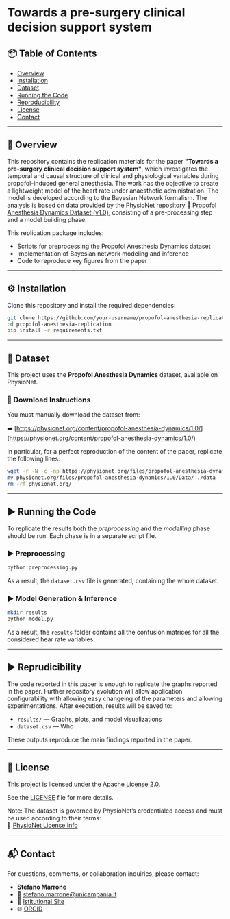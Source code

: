 # Towards a pre-surgery clinical decision support system

## 📦 Table of Contents

- [Overview](#overview)  
- [Installation](#-installation)  
- [Dataset](#dataset)  
- [Running the Code](#-running-the-code)  
- [Reproducibility](#reproducibility)  
- [License](#license)  
- [Contact](#contact)

---

## 🧠 Overview

This repository contains the replication materials for the paper **"Towards a pre-surgery clinical decision support 
system"**, which investigates the temporal and causal structure of clinical and physiological variables during  
propofol-induced general anesthesia. The work has the objective to create a lightweight model of the heart rate 
under anaesthetic administration. The model is developed according to the Bayesian Network formalism. The analysis 
is based on data provided by the PhysioNet repository
🔗 [Propofol Anesthesia Dynamics Dataset (v1.0)](https://physionet.org/content/propofol-anesthesia-dynamics/1.0/), 
consisting of a pre-processing step and a model building phase. 

This replication package includes:
- Scripts for preprocessing the Propofol Anesthesia Dynamics dataset  
- Implementation of Bayesian network modeling and inference  
- Code to reproduce key figures from the paper

---

## ⚙️ Installation
Clone this repository and install the required dependencies:

```bash
git clone https://github.com/your-username/propofol-anesthesia-replication.git
cd propofol-anesthesia-replication
pip install -r requirements.txt
```

---

## 📁 Dataset

This project uses the **Propofol Anesthesia Dynamics** dataset, available on PhysioNet.

### 🔽 Download Instructions

You must manually download the dataset from:

➡️ [https://physionet.org/content/propofol-anesthesia-dynamics/1.0/](https://physionet.org/content/propofol-anesthesia-dynamics/1.0/)

In particular, for a perfect reproduction of the content of the paper, replicate the following lines:

```bash
wget -r -N -c -np https://physionet.org/files/propofol-anesthesia-dynamics/1.0/
mv physionet.org/files/propofol-anesthesia-dynamics/1.0/Data/ ./data
rm -rf physionet.org/
```

---

## ▶️ Running the Code

To replicate the results both the *preprocessing* and the *modelling* phase should be run. Each phase is in a 
separate script file.

### ▶️ Preprocessing

```bash
python preprocessing.py
```

As a result, the `dataset.csv` file is generated, containing the whole dataset.


### ▶️ Model Generation & Inference

```bash
mkdir results
python model.py
```
As a result, the `results` folder contains all the confusion matrices for all the considered hear rate variables.

---


## ▶️ Reprudicibility

The code reported in this paper is enough to replicate the graphs reported in the paper. Further repository 
evolution will allow application configurability with allowing easy changeing of the parameters and allowing 
experimentations. After execution, results will be saved to:

- `results/` — Graphs, plots, and model visualizations  
- `dataset.csv` — Who  

These outputs reproduce the main findings reported in the paper.

---

## 📝 License

This project is licensed under the [Apache License 2.0](https://www.apache.org/licenses/LICENSE-2.0).

See the [LICENSE](./LICENSE-2.0.txt) file for more details.

Note: The dataset is governed by PhysioNet’s credentialed access and must be used according to their terms:  
📄 [PhysioNet License Info](https://physionet.org/about/licenses/)

---

## 📬 Contact

For questions, comments, or collaboration inquiries, please contact:

- **Stefano Marrone**  
- 📧 stefano.marrone@unicampania.it  
- 🏢 [Istitutional Site](https://www.matfis.unina2.it/dipartimento/docenti?MATRICOLA=059162)  
- 🌐 [ORCID](https://orcid.org/0000-0003-1927-6173)
